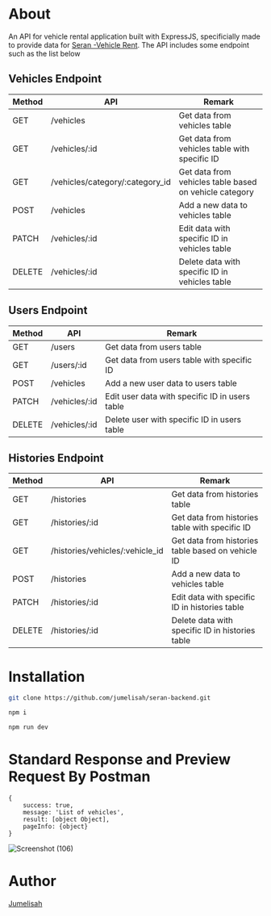 # About
An API for vehicle rental application built with ExpressJS, specificially made to provide data for [Seran -Vehicle Rent](https://github.com/jumelisah/seran-frontend-react). The API includes some endpoint such as the list below

## Vehicles Endpoint
| Method | API | Remark |
| ------ | ------ | ------ |
| GET | /vehicles | Get data from vehicles table  |
| GET | /vehicles/:id | Get data from vehicles table with specific ID |
| GET | /vehicles/category/:category_id | Get data from vehicles table based on vehicle category |
| POST | /vehicles | Add a new data to vehicles table |
| PATCH | /vehicles/:id | Edit data with specific ID in vehicles table |
| DELETE | /vehicles/:id | Delete data with specific ID in vehicles table |

## Users Endpoint
| Method | API | Remark |
| ------ | ------ | ------ |
| GET | /users | Get data from users table  |
| GET | /users/:id | Get data from users table with specific ID |
| POST | /vehicles | Add a new user data to users table |
| PATCH | /vehicles/:id | Edit user data with specific ID in users table |
| DELETE | /vehicles/:id | Delete user with specific ID in users table |

## Histories Endpoint
| Method | API | Remark |
| ------ | ------ | ------ |
| GET | /histories | Get data from histories table  |
| GET | /histories/:id | Get data from histories table with specific ID |
| GET | /histories/vehicles/:vehicle_id | Get data from histories table based on vehicle ID |
| POST | /histories | Add a new data to vehicles table |
| PATCH | /histories/:id | Edit data with specific ID in histories table |
| DELETE | /histories/:id | Delete data with specific ID in histories table |

# Installation

```sh
git clone https://github.com/jumelisah/seran-backend.git
```
```sh
npm i
```
```sh
npm run dev
```

# Standard Response and Preview Request By Postman

```
{
    success: true,
    message: 'List of vehicles',
    result: [object Object],
    pageInfo: {object}
}
```
![Screenshot (106)](https://user-images.githubusercontent.com/90091968/152905337-f9592b3e-3538-4512-9d16-e314ff6409e5.png)


# Author

[Jumelisah](https://github.com/jumelisah)
